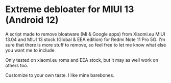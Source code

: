 # Extreme debloater for MIUI 13 (Android 12)
A script made to remove bloatware (Mi & Google apps) from Xiaomi.eu MIUI 13.04 and MIUI 13 stock (Global & EEA edition) for Redmi Note 11 Pro 5G. I'm sure that there is more stuff to remove, so feel free to let me know what else you want me to include.

Only tested on xiaomi.eu roms and EEA stock, but it may as well work on others too.

Customize to your own taste. I like mine barebones.
